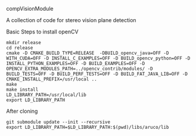 compVisionModule

A collection of code for stereo vision plane detection

Basic Steps to install openCV
```
mkdir release
cd release
cmake -D CMAKE_BUILD_TYPE=RELEASE  -DBUILD_opencv_java=OFF -D WITH_CUDA=OFF -D INSTALL_C_EXAMPLES=OFF -D BUILD_opencv_python=OFF -D INSTALL_PYTHON_EXAMPLES=OFF -D BUILD_EXAMPLES=OFF -D OPENCV_EXTRA_MODULES_PATH=../opencv_contrib/modules/ -D BUILD_TESTS=OFF -D BUILD_PERF_TESTS=OFF -D BUILD_FAT_JAVA_LIB=OFF -D CMAKE_INSTALL_PREFIX=/usr/local ..
make
make install
LD_LIBRARY_PATH=/usr/local/lib
export LD_LIBRARY_PATH
```

After cloning
```
git submodule update --init --recursive
export LD_LIBRARY_PATH=$LD_LIBRARY_PATH:$(pwd)/libs/aruco/lib
```
